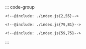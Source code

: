 ::: code-group
```js:line-numbers [JavaScript]
<!--@include: ./index.js{2,55}-->
```

```html:line-numbers [HTML]
<!--@include: ./index.js{79,81}-->
```

```css:line-numbers [CSS]
<!--@include: ./index.js{59,75}-->
```
:::